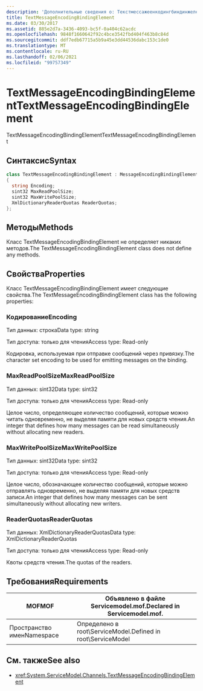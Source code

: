 ```yaml
---
description: 'Дополнительные сведения о: Текстмессажеенкодингбиндинжелемент'
title: TextMessageEncodingBindingElement
ms.date: 03/30/2017
ms.assetid: 885e2d7a-3436-4093-bc5f-0a404c62acdc
ms.openlocfilehash: 9848f1660642f92c4bce3542fbd404f463b8c84d
ms.sourcegitcommit: ddf7edb67715a5b9a45e3dd44536dabc153c1de0
ms.translationtype: MT
ms.contentlocale: ru-RU
ms.lasthandoff: 02/06/2021
ms.locfileid: "99757349"
---
```

# <a name="textmessageencodingbindingelement"></a><span data-ttu-id="5c495-103">TextMessageEncodingBindingElement</span><span class="sxs-lookup"><span data-stu-id="5c495-103">TextMessageEncodingBindingElement</span></span>

<span data-ttu-id="5c495-104">TextMessageEncodingBindingElement</span><span class="sxs-lookup"><span data-stu-id="5c495-104">TextMessageEncodingBindingElement</span></span>  
  
## <a name="syntax"></a><span data-ttu-id="5c495-105">Синтаксис</span><span class="sxs-lookup"><span data-stu-id="5c495-105">Syntax</span></span>  
  
```csharp
class TextMessageEncodingBindingElement : MessageEncodingBindingElement  
{  
  string Encoding;  
  sint32 MaxReadPoolSize;  
  sint32 MaxWritePoolSize;  
  XmlDictionaryReaderQuotas ReaderQuotas;  
};  
```  
  
## <a name="methods"></a><span data-ttu-id="5c495-106">Методы</span><span class="sxs-lookup"><span data-stu-id="5c495-106">Methods</span></span>  

 <span data-ttu-id="5c495-107">Класс TextMessageEncodingBindingElement не определяет никаких методов.</span><span class="sxs-lookup"><span data-stu-id="5c495-107">The TextMessageEncodingBindingElement class does not define any methods.</span></span>  
  
## <a name="properties"></a><span data-ttu-id="5c495-108">Свойства</span><span class="sxs-lookup"><span data-stu-id="5c495-108">Properties</span></span>  

 <span data-ttu-id="5c495-109">Класс TextMessageEncodingBindingElement имеет следующие свойства.</span><span class="sxs-lookup"><span data-stu-id="5c495-109">The TextMessageEncodingBindingElement class has the following properties:</span></span>  
  
### <a name="encoding"></a><span data-ttu-id="5c495-110">Кодирование</span><span class="sxs-lookup"><span data-stu-id="5c495-110">Encoding</span></span>  

 <span data-ttu-id="5c495-111">Тип данных: строка</span><span class="sxs-lookup"><span data-stu-id="5c495-111">Data type: string</span></span>  
  
 <span data-ttu-id="5c495-112">Тип доступа: только для чтения</span><span class="sxs-lookup"><span data-stu-id="5c495-112">Access type: Read-only</span></span>  
  
 <span data-ttu-id="5c495-113">Кодировка, используемая при отправке сообщений через привязку.</span><span class="sxs-lookup"><span data-stu-id="5c495-113">The character set encoding to be used for emitting messages on the binding.</span></span>  
  
### <a name="maxreadpoolsize"></a><span data-ttu-id="5c495-114">MaxReadPoolSize</span><span class="sxs-lookup"><span data-stu-id="5c495-114">MaxReadPoolSize</span></span>  

 <span data-ttu-id="5c495-115">Тип данных: sint32</span><span class="sxs-lookup"><span data-stu-id="5c495-115">Data type: sint32</span></span>  
  
 <span data-ttu-id="5c495-116">Тип доступа: только для чтения</span><span class="sxs-lookup"><span data-stu-id="5c495-116">Access type: Read-only</span></span>  
  
 <span data-ttu-id="5c495-117">Целое число, определяющее количество сообщений, которые можно читать одновременно, не выделяя памяти для новых средств чтения.</span><span class="sxs-lookup"><span data-stu-id="5c495-117">An integer that defines how many messages can be read simultaneously without allocating new readers.</span></span>  
  
### <a name="maxwritepoolsize"></a><span data-ttu-id="5c495-118">MaxWritePoolSize</span><span class="sxs-lookup"><span data-stu-id="5c495-118">MaxWritePoolSize</span></span>  

 <span data-ttu-id="5c495-119">Тип данных: sint32</span><span class="sxs-lookup"><span data-stu-id="5c495-119">Data type: sint32</span></span>  
  
 <span data-ttu-id="5c495-120">Тип доступа: только для чтения</span><span class="sxs-lookup"><span data-stu-id="5c495-120">Access type: Read-only</span></span>  
  
 <span data-ttu-id="5c495-121">Целое число, обозначающее количество сообщений, которые можно отправлять одновременно, не выделяя памяти для новых средств записи.</span><span class="sxs-lookup"><span data-stu-id="5c495-121">An integer that defines how many messages can be sent simultaneously without allocating new writers.</span></span>  
  
### <a name="readerquotas"></a><span data-ttu-id="5c495-122">ReaderQuotas</span><span class="sxs-lookup"><span data-stu-id="5c495-122">ReaderQuotas</span></span>  

 <span data-ttu-id="5c495-123">Тип данных: XmlDictionaryReaderQuotas</span><span class="sxs-lookup"><span data-stu-id="5c495-123">Data type: XmlDictionaryReaderQuotas</span></span>  
  
 <span data-ttu-id="5c495-124">Тип доступа: только для чтения</span><span class="sxs-lookup"><span data-stu-id="5c495-124">Access type: Read-only</span></span>  
  
 <span data-ttu-id="5c495-125">Квоты средств чтения.</span><span class="sxs-lookup"><span data-stu-id="5c495-125">The quotas of the readers.</span></span>  
  
## <a name="requirements"></a><span data-ttu-id="5c495-126">Требования</span><span class="sxs-lookup"><span data-stu-id="5c495-126">Requirements</span></span>  
  
|<span data-ttu-id="5c495-127">MOF</span><span class="sxs-lookup"><span data-stu-id="5c495-127">MOF</span></span>|<span data-ttu-id="5c495-128">Объявлено в файле Servicemodel.mof.</span><span class="sxs-lookup"><span data-stu-id="5c495-128">Declared in Servicemodel.mof.</span></span>|  
|---------|-----------------------------------|  
|<span data-ttu-id="5c495-129">Пространство имен</span><span class="sxs-lookup"><span data-stu-id="5c495-129">Namespace</span></span>|<span data-ttu-id="5c495-130">Определено в root\ServiceModel.</span><span class="sxs-lookup"><span data-stu-id="5c495-130">Defined in root\ServiceModel</span></span>|  
  
## <a name="see-also"></a><span data-ttu-id="5c495-131">См. также</span><span class="sxs-lookup"><span data-stu-id="5c495-131">See also</span></span>

- <xref:System.ServiceModel.Channels.TextMessageEncodingBindingElement>
